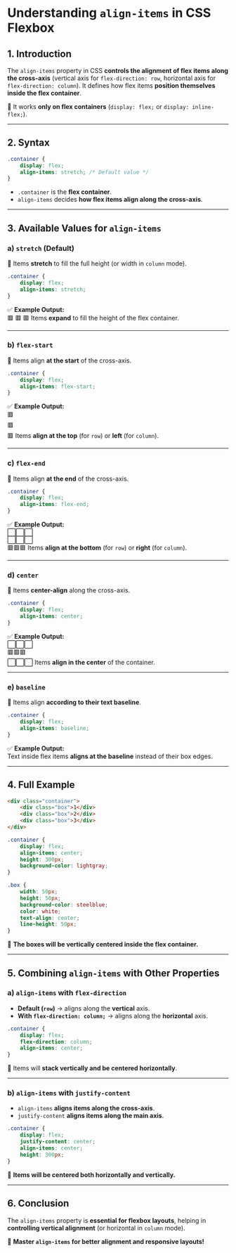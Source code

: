 # **Understanding `align-items` in CSS Flexbox**  

## **1. Introduction**  

The `align-items` property in CSS **controls the alignment of flex items along the cross-axis** (vertical axis for `flex-direction: row`, horizontal axis for `flex-direction: column`). It defines how flex items **position themselves inside the flex container**.  

📌 It works **only on flex containers** (`display: flex;` or `display: inline-flex;`).  

---

## **2. Syntax**  

```css
.container {
    display: flex;
    align-items: stretch; /* Default value */
}
```

- `.container` is the **flex container**.
- `align-items` decides **how flex items align along the cross-axis**.

---

## **3. Available Values for `align-items`**  

### **a) `stretch` (Default)**

📌 Items **stretch** to fill the full height (or width in `column` mode).  

```css
.container {
    display: flex;
    align-items: stretch;
}
```

✅ **Example Output:**  
🟥 🟥 🟥 Items **expand** to fill the height of the flex container.  

---

### **b) `flex-start`**

📌 Items align **at the start** of the cross-axis.  

```css
.container {
    display: flex;
    align-items: flex-start;
}
```

✅ **Example Output:**  
🟥  
🟥  
🟥 Items **align at the top** (for `row`) or **left** (for `column`).  

---

### **c) `flex-end`**

📌 Items align **at the end** of the cross-axis.  

```css
.container {
    display: flex;
    align-items: flex-end;
}
```

✅ **Example Output:**  
⬜⬜⬜  
⬜⬜⬜  
🟥🟥🟥 Items **align at the bottom** (for `row`) or **right** (for `column`).  

---

### **d) `center`**

📌 Items **center-align** along the cross-axis.  

```css
.container {
    display: flex;
    align-items: center;
}
```

✅ **Example Output:**  
⬜⬜⬜  
🟥🟥🟥  
⬜⬜⬜ Items **align in the center** of the container.  

---

### **e) `baseline`**

📌 Items align **according to their text baseline**.  

```css
.container {
    display: flex;
    align-items: baseline;
}
```

✅ **Example Output:**  
Text inside flex items **aligns at the baseline** instead of their box edges.

---

## **4. Full Example**

```html
<div class="container">
    <div class="box">1</div>
    <div class="box">2</div>
    <div class="box">3</div>
</div>
```

```css
.container {
    display: flex;
    align-items: center;
    height: 300px;
    background-color: lightgray;
}

.box {
    width: 50px;
    height: 50px;
    background-color: steelblue;
    color: white;
    text-align: center;
    line-height: 50px;
}
```

📌 **The boxes will be vertically centered inside the flex container.**  

---

## **5. Combining `align-items` with Other Properties**  

### **a) `align-items` with `flex-direction`**

- **Default (`row`)** → aligns along the **vertical** axis.  
- **With `flex-direction: column;`** → aligns along the **horizontal** axis.

```css
.container {
    display: flex;
    flex-direction: column;
    align-items: center;
}
```

🔹 Items will **stack vertically and be centered horizontally**.

---

### **b) `align-items` with `justify-content`**

- `align-items` **aligns items along the cross-axis**.
- `justify-content` **aligns items along the main axis**.

```css
.container {
    display: flex;
    justify-content: center;
    align-items: center;
    height: 300px;
}
```

🔹 **Items will be centered both horizontally and vertically.**

---

## **6. Conclusion**  

The `align-items` property is **essential for flexbox layouts**, helping in **controlling vertical alignment** (or horizontal in `column` mode).  

🚀 **Master `align-items` for better alignment and responsive layouts!**
